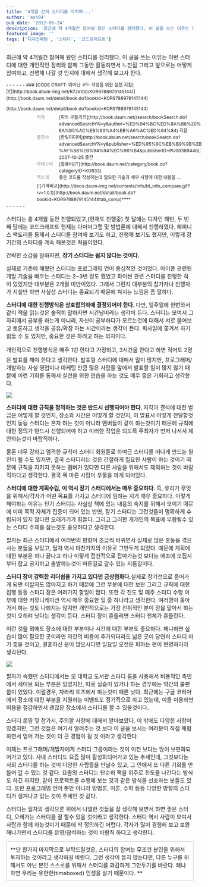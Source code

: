 ```yaml
---
title: '4개월 간의 스터디를 마치며...'
author: 'ash84'
pub_date: '2012-06-24'
description: '최근에 약 4개월간 참여해 왔던 스터디를 정리했다. 이 글을 쓰는 이유는 이번 스터디에 대한 개인적인 정리와 함께 그동안 활동하면서 느낀점 그리고 앞으로는 어떻게 참여하고, 진행해 나갈 것 인지에 대해서 생각해 보고자 한다.'
featured_image: ''
tags: ['디자인패턴', '스터디', '코드프래프트']
---
```



<span style="font-size: 11pt; "><span style="font-size: 11pt; ">최근에 약 4개월간 참여해 왔던 스터디를 정리했다. 이 글을 쓰는 이유는 이번 스터디에 대한 개인적인 정리와 함께 그동안 활동하면서 느낀점 그리고 앞으로는 어떻게 참여하고, 진행해 나갈 것 인지에 대해서 생각해 보고자 한다. </span></span>

<div class="txc-info" id="txc_book_detail_KOR9788979145144" point="" style="font-size: 9pt; line-height: 1.5; margin: 0px; padding: 0px; border: medium none; background-image: none; background-attachment: scroll; background-color: transparent; width: 530px; background-position: 0px 0px; background-repeat: repeat repeat; ">- - - - - -

<div style="float:left; margin:0 10px 10px 0; padding:0; position:relative;">[![](http://book.daum-img.net/R72x100/KOR9788979145144)](http://book.daum.net/detail/book.do?bookid=KOR9788979145144)</div>### [CODE CRAFT: 뛰어난 코드 작성을 위한 실천 지침](http://book.daum.net/detail/book.do?bookid=KOR9788979145144)

<dl class="book detail" style="margin:5px 0  0 82px;"><dt style="float:left; margin:0; filter:alpha(opacity=50); opacity:0.5; padding:0">저자</dt><dd style="margin-left:60px; padding:0;">[피트 구들리프](http://book.daum.net//search/bookSearch.do?advancedSearchYN=y&author=%ED%94%BC%ED%8A%B8%20%EA%B5%AC%EB%93%A4%EB%A6%AC%ED%94%84) 지음</dd><dt style="float:left; margin:0; filter:alpha(opacity=50); opacity:0.5; padding:0">출판사</dt><dd style="margin-left:60px; padding:0;">[한빛미디어](http://book.daum.net/search/bookSearch.do?advancedSearchYN=y&publisher=%ED%95%9C%EB%B9%9B%EB%AF%B8%EB%94%94%EC%96%B4&publisherID=PU00389446)<span style="font-size:1em; height:1%; zoom:1; filter:alpha(opacity=20); opacity:0.2;">|</span> 2007-10-25 출간</dd><dt style="float:left; margin:0; filter:alpha(opacity=50); opacity:0.5; padding:0">카테고리</dt><dd style="margin-left:60px; padding:0;">[컴퓨터/IT](http://book.daum.net/category/book.do?categoryID=KOR33)</dd><dt style="float:left; margin:0; filter:alpha(opacity=50); opacity:0.5; padding:0">책소개</dt><dd style="margin-left:60px; padding:0;">좋은 코드를 작성하는데 필요한 기술과 세부 사항에 대한 내용을 …</dd></dl><div style="margin:5px 5px 0 82px; padding:0;">[![가격비교](http://deco.daum-img.net/contents/info/bt_info_compare.gif?rv=1.0.1)](http://book.daum.net/detail/book.do?bookid=KOR9788979145144#tab_comp)****</div>- - - - - -

</div><script charset="utf-8" src="http://editor.daum.net/view/info/5.4/book.js" type="text/javascript"></script><script charset="utf-8" src="http://cia.daum.net/view/book/book/KOR9788979145144.js?callback=txCiaCallback" type="text/javascript"></script>  
  
<txdb id="txd_book_detail_KOR9788979145144" name="책">  
<txdbitem title="CODE CRAFT: 뛰어난 코드 작성을 위한 실천 지침"></txdbitem>  
<txdbitem image="http://book.daum-img.net/R72x100/KOR9788979145144"></txdbitem>  
</txdb>

<span style="font-size: 11pt; ">스터디는 총 4개월 동안 진행되었고,(현재도 진행중) 첫 달에는 디자인 패턴, 두 번째 달에는 코드크래프트 현재는 다이어그램 및 방법론에 대해서 진행하였다. 해피니스 팩토리를 통해서 스터디를 참여해 보기도 하고, 진행해 보기도 했지만, 이렇게 장기간의 스터디를 계속 해본것은 처음이었다. </span>

<span style="font-size: 11pt; "><span style="font-size: 11pt; ">간략한 소감을 말하자면, </span>**<span style="font-size: 11pt; ">장기 스터디는 쉽지 않다는 것이다. </span>**</span>

<span style="font-size: 11pt; ">실제로 기존에 해왔던 스터디는 프로그래밍 언어 중심적인 것이었다. 아이폰 관련된 개발 기술을 배우는 스터디는 2~3번 정도 했었고 파이썬 관련 스터디를 진행한 적이 있었지만 대부분은 2개월 미만이었다. 그래서 그런지 대부분의 참가자나 진행자가 지칠만 하면 사실상 스터디는 종료되기 때문에 쳐지는 느낌은 좀 덜하다. </span>

<span style="font-size: 11pt; ">**<span style="font-size: 11pt; ">스터디에 대한 진행방식은 상호합의하에 결정되어야 한다. </span>**<span style="font-size: 11pt; ">다만,</span>**<span style="font-size: 11pt; "> </span>**<span style="font-size: 11pt; ">일주일에 한번와서 같이 책을 읽는것은 솔직히 말하자면 시간낭비라는 생각이 든다. 스터디는 모여서 그 자리에서 공부를 하는게 아니라, 자신이 공부하다가 모르는것에 대해서 서로 물어보고 토론하고 생각을 공유/확장 하는 시간이라는 생각이 든다. 회사일에 쫓겨서 하기 힘들 수 도 있지만, 중요한 것은 하려고 하는 의지이다. </span></span>

<span style="line-height: 29px; font-size: 11pt; ">개인적으로 </span><span style="font-size: 11pt; "><span style="font-size: 11pt; ">진행방식은</span><span style="font-size: 11pt; "> 매주 1번 한다고 가정하고, 3시간을 한다고 하면 적어도 2명은 발표를 해야 한다고 생각한다. 발표형 스터디에 대해서 말이 많지만, 프로그래머/개발자는 사실 영업이나 마케팅 만큼 많은 사람들 앞에서 발표할 일이 많지 않기 때문에 이런 기회를 통해서 실전을 위한 연습을 하는 것도 매우 좋은 기회라고 생</span></span><span style="font-size: 11pt; ">각한다. </span>

![](http://ash84.net/wp-content/uploads/1/cfile7.uf.157FBB3E4FE7103D189EFE.jpg)

<span style="font-size: 11pt; ">**<span style="font-size: 11pt; ">스터디에 대한 규칙을 정의하는 것은 반드시 선행되어야 한다. </span>**<span style="font-size: 11pt; ">지각과 결석에 대한 벌금은 어떻게 할 것인지, 장소와 시간은 어떻게 할 것인지, 미 발표시 어떻게 전달할것인지 등등 스터디는 혼자 하는 것이 아니라 멤버들이 같이 하는것이기 때문에 규칙에 대한 정의가 반드시 선행되어야 하고 이러한 작업은 되도록 주최자가 먼저 나서서 제안하는것이 바람직하다. </span></span>

<span style="font-size: 11pt; ">물론 너무 강하고 엄격한 규칙이 스터디 회원들로 하여금 스터디를 떠나게 만드는 원인이 될 수도 있지만, 결국 스터디라는 것은 간절하게 필요한 </span><span style="font-size: 11pt; ">사람이 하는 것이기 때</span><span style="font-size: 11pt; ">문에 규칙을 지키지 못하는 멤버가 있다면 다른 사람을 위해서도 제외하는 것이 바람직하다고 생각한다. 결국 목 마른 사람이 우물을 파게 되어있다. </span>

<span style="font-size: 11pt; ">**<span style="font-size: 11pt; ">스터디에 대한 계획수립, 이 역시 장기 스터디에서는 매우 중요하다. </span>**<span style="font-size: 11pt; ">즉, 우리가 무엇을 위해서/각자가 어떤 목표를 가지고 스터디에 임하는 지가 매우 중요하다. 이렇게 해야하는 이유는 단기 스터디는 사실상 책에 있는 내용의 숙지를 위해서 모이기 때문에 이미 목적 자체가 집중이 되어 있는 반면, 장기 스터디는 그런것들이 명확하게 수립되어 있지 않다면 오래가기가 힘들다. 그리고 그러한 개개인의 목표에 부합될수 있는 스터디 주제를 잡는것도 중요하다고 생각한다. </span></span>

<span style="font-size: 11pt; ">필자는 최근 스터디에서 여러번의 방향이 조금씩 바뀌면서 실제로 많은 혼동을 겪으시는 분들을 보았고, 필자 역시 마찬가지의 이유로 그만두게 되었다. 때문에 계획에 대한 부분은 하나 끝나고 하나 이렇게 점진적으로 잡아가는것 보다는 애초에 모집시부터 잡고 공지하고 출발하는것이 바른길로 갈수 있는 지름길이다. </span>

<span style="font-size: 11pt; ">**<span style="font-size: 11pt; ">스터디 장이</span><span style="font-size: 11pt; "> 강력한 리더쉽을 가지고 있다면 금상첨화다.</span>**<span style="font-size: 11pt; ">실제로 장기전으로 들어가게 되면 이탈자도 많아지고 하기 때문에 그런 부분에 대한 보완 그리고 규칙에 대한 집행 등등 스터디 장은 여러가지 할일이 많다. 또한 각 진도 및 매주 스터디 수행 여부에 대한 커뮤니케이션 역시 매우 중요한 일 중 하나라고 생각한다. 여러명이 돌아가서 하는 것도 나쁘지는 않지만 개인적으로는 가장 진취적인 분이 장을 맡아서 하는것이 오히려 낫다는 생각이 든다. 스터디 장이 흔들리면 스터디 전체가 흔들린다. </span></span>

<span style="font-size: 11pt; ">이런 것들 외에도 장소에 대한 부분이나 시간에 대한 부분도 중요하다. 왜냐하면 실습이 많이 필요한 곳이라면 약간의 비용이 추가되더라도 넓은 곳이 당연히 스터디 하기 좋을 것이고, 결혼하신 분이 많으시다면 일요일 오전은 피하는 편이 현명하리라 생각된다. </span>

![](http://ash84.net/wp-content/uploads/1/cfile29.uf.1504D2454FE70FDD23865F.png)

<span style="font-size: 11pt; ">  
</span>

<span style="font-size: 11pt; ">필자가 속했던 스터디에서는 모 대학교 도서관 스터디 룸을 사용해서 비용적인 측면에서 세이브 되는 부분은 있었지만, 따로 실습이 있거나 하는 경우에는 약간의 불편함이 있었다. 이럴경우, 차라리 토즈에서 하는것이 때론 낫다. 최근에는 구글 코리아에서 장소에 대한 부분을 지원하는 이벤트도 정기적으로 하고 있는데, 이를 이용하면 비용을 절감하면서 괜찮은 장소에서 스터디를 할 수 있을것이다. </span>

<span style="font-size: 11pt; ">스터디 운영 및 참가시, 주의할 사항에 대해서 알아보았다. 이 밖에도 다양한 사항이 있겠지만, 그런 것들은 여기서 알려주는 것 보다 이 글을 보시는 여러분이 직접 체험하면서 얻어 가는 것이 더 큰 경험이 될 것 이라고 생각한다. </span>

<span style="font-size: 11pt; ">이제는 프로그래머/개발자에게 스터디 그룹이라는 것이 이전 보다</span><span style="font-size: 11pt; ">는 많이 보편화되어가고 있다. 사내 스터디도 요즘 많이 활성화되어가고 있는 추세인데, 그것보다는 사외 스터디를 하는 것이 다양한 사람들을 만날수 있고, 그 안에서 또 다른 기회를 만들어 갈 수 있는 것 같다. 요즘의 스터디는 단순히 책을 위주로 진도를 나간다는 방식도 하긴 하지만, 같이 프로젝트를 수행해 보는 것과 같은 방식을 선호하는 분들도 있다. 또한 프로그래밍 언어 뿐만 아니라 방법론, 이론, 수학 등등 다양한 방향의 스터디가 생겨나고 있는 것이 추세인 것 같다. </span>

<span style="font-size: 11pt; ">스터디는 필자의 생각으론 위에서 나열한 것들을 잘 생각해 보면서 하면 좋은 스터디, 오래가는 스터디를 잘 할수 있을 것이라고 생각한다. 스터디 역시 사람이 모여서 사람과 함께 하는것이기 때문에 딱 정의하긴 어렵다. 각자가 많이 경험해 보고 보완해나가면서 스터디를 운영/참석하는 것이 바람직 하다고 생각한다. </span>

<div class="txc-textbox" style="border: 1px solid rgb(203, 203, 203); background-color: rgb(255, 255, 255); padding: 10px; "><span style="font-size: 11pt; ">**<span style="font-size: 11pt; ">단 한가지 마지막으로 부탁드릴것은, 스터디의 참여는 무조건 본인을 위해서 투자하는 것이라고 생각하길 바란다. 그런 생각이 들지 않는다면, 다른 누구를 위해서도 아닌 본인 스스로를 위해서 스터디를 과감하게 그만두기를 바란다. 왜냐하면 우리는 유한한(timeboxed) 인생을 살기 때문이다. </span>**</span>

</div> 



